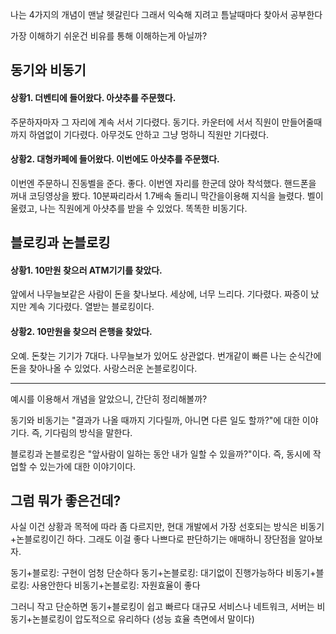 나는 4가지의 개념이 맨날 헷갈린다
그래서 익숙해 지려고 틈날때마다 찾아서 공부한다

가장 이해하기 쉬운건 비유를 통해 이해하는게 아닐까?

## 동기와 비동기

#### 상황1. 더벤티에 들어왔다. 아샷추를 주문했다.

주문하자마자 그 자리에 계속 서서 기다렸다. 
동기다. 
카운터에 서서 직원이 만들어줄때까지 하염없이 기다렸다.
아무것도 안하고 그냥 멍하니 직원만 기다렸다.


#### 상황2. 대형카페에 들어왔다. 이번에도 아샷추를 주문했다.

이번엔 주문하니 진동벨을 준다.
좋다. 이번엔 자리를 한군데 앉아 착석했다.
핸드폰을 꺼내 코딩영상을 봤다.
10분짜리라서 1.7배속 돌리니 막간을이용해 지식을 늘렸다.
벨이 울렸고, 나는 직원에게 아샷추를 받을 수 있었다.
똑똑한 비동기다.



## 블로킹과 논블로킹

#### 상황1. 10만원 찾으러 ATM기기를 찾았다.

앞에서 나무늘보같은 사람이 돈을 찾나보다.
세상에, 너무 느리다.
기다렸다. 짜증이 났지만 계속 기다렸다.
열받는 블로킹이다.


#### 상황2. 10만원을 찾으러 은행을 찾았다.

오예. 돈찾는 기기가 7대다.
나무늘보가 있어도 상관없다.
번개같이 빠른 나는 순식간에 돈을 찾아나올 수 있었다.
사랑스러운 논블로킹이다.


---

예시를 이용해서 개념을 알았으니, 간단히 정리해볼까?

동기와 비동기는 "결과가 나올 때까지 기다릴까, 아니면 다른 일도 할까?"에 대한 이야기다.
즉, 기다림의 방식을 말한다.

블로킹과 논블로킹은 "앞사람이 일하는 동안 내가 일할 수 있을까?"이다.
즉, 동시에 작업할 수 있는가에 대한 이야기이다.


## 그럼 뭐가 좋은건데?

사실 이건 상황과 목적에 따라 좀 다르지만,
현대 개발에서 가장 선호되는 방식은 비동기+논블로킹이긴 하다.
그래도 이걸 좋다 나쁘다로 판단하기는 애매하니 장단점을 알아보자.

동기+블로킹: 구현이 엄청 단순하다
동기+논블로킹: 대기없이 진행가능하다
비동기+블로킹: 사용안한다
비동기+논블로킹: 자원효율이 좋다

그러니 작고 단순하면 동기+블로킹이 쉽고 빠르다
대규모 서비스나 네트워크, 서버는 비동기+논블로킹이 압도적으로 유리하다 (성능 효율 측면에서 말이다)


